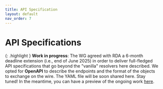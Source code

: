 ```yaml
---
title: API Specification
layout: default
nav_order: 7
---
```


# API Specifications

{: .highlight }
**Work in progress**: The WG agreed with RDA a 6-month deadline extension (i.e., end of June 2025) in order to deliver full-fledged API specifications that go beyond the "vanilla" resolvers here described. We opted for **OpenAPI** to describe the endpoints and the format of the objects to exchange on the wire. The YAML file will be soon shared here. Stay tuned! In the meantime, you can have a preview of the ongoing work [here](https://docs.google.com/document/d/1t7b7h28UTtM56Sda4NGJIp0hnQfGbcVVGn12fny9wfI/edit?tab=t.0#heading=h.hso3muyqtlhx).